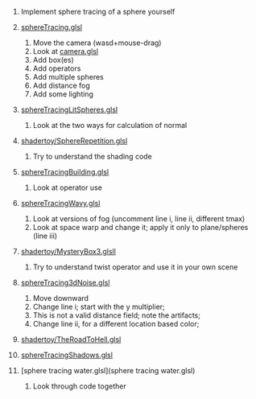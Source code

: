 1. Implement sphere tracing of a sphere yourself
1. [sphereTracing.glsl](sphereTracing.glsl)
	1. Move the camera (wasd+mouse-drag)
	1. Look at [camera.glsl](libs/camera.glsl)
	1. Add box(es)
	1. Add operators
	1. Add multiple spheres
	1. Add distance fog
	1. Add some lighting
1. [sphereTracingLitSpheres.glsl](sphereTracingLitSpheres.glsl)
	1. Look at the two ways for calculation of normal
1. [shadertoy/SphereRepetition.glsl](../shadertoy/SphereRepetition.glsl)
	1. Try to understand the shading code
1. [sphereTracingBuilding.glsl](sphereTracingBuilding.glsl)
	1. Look at operator use
1. [sphereTracingWavy.glsl](sphereTracingWavy.glsl)
	1. Look at versions of fog (uncomment line i, line ii, different tmax)
	1. Look at space warp and change it; apply it only to plane/spheres (line iii)
1. [shadertoy/MysteryBox3.glsll](../shadertoy/MysteryBox3.glsl)
	1. Try to understand twist operator and use it in your own scene
1. [sphereTracing3dNoise.glsl](sphereTracing3dNoise.glsl)
	1. Move downward
	1. Change line i; start with the y multiplier;
	1. This is not a valid distance field; note the artifacts;
	1. Change line ii, for a different location based color;
	
1. [shadertoy/TheRoadToHell.glsl](../shadertoy/TheRoadToHell.glsl)
1. [sphereTracingShadows.glsl](sphereTracingShadows.glsl)





1. [sphere tracing water.glsl](sphere tracing water.glsl)
	1. Look through code together
